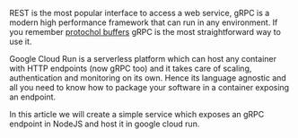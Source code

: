 REST is the most popular interface to access a web service, gRPC is a modern high performance framework that can run in any environment. If you remember [protochol buffers](https://developers.google.com/protocol-buffers) gRPC is the most straightforward way to use it.

Google Cloud Run is a serverless platform which can host any container with HTTP endpoints (now gRPC too) and it takes care of scaling, authentication and monitoring on its own. Hence its language agnostic and all you need to know how to package your software in a container exposing an endpoint. 

In this article we will create a simple service which exposes an gRPC endpoint in NodeJS and host it in google cloud run.

